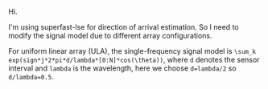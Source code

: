 Hi. 

I'm using superfast-lse for direction of arrival estimation. So I need to modify the signal model due to different array configurations.

For uniform linear array (ULA), the single-frequency signal model is `\sum_k exp(sign*j*2*pi*d/lambda*[0:N]*cos(\theta))`, where `d` denotes the sensor interval and `lambda` is the wavelength, here we choose `d=lambda/2` so `d/lambda=0.5`.